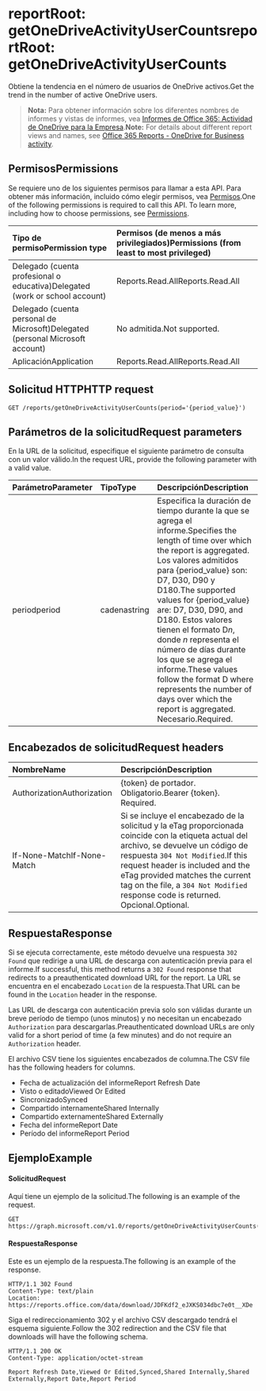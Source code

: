 # <a name="reportroot-getonedriveactivityusercounts"></a><span data-ttu-id="0ddf8-101">reportRoot: getOneDriveActivityUserCounts</span><span class="sxs-lookup"><span data-stu-id="0ddf8-101">reportRoot: getOneDriveActivityUserCounts</span></span>

<span data-ttu-id="0ddf8-102">Obtiene la tendencia en el número de usuarios de OneDrive activos.</span><span class="sxs-lookup"><span data-stu-id="0ddf8-102">Get the trend in the number of active OneDrive users.</span></span>

> <span data-ttu-id="0ddf8-103">**Nota:** Para obtener información sobre los diferentes nombres de informes y vistas de informes, vea [Informes de Office 365: Actividad de OneDrive para la Empresa](https://support.office.com/client/OneDrive-for-Business-user-activity-8bbe4bf8-221b-46d6-99a5-2fb3c8ef9353).</span><span class="sxs-lookup"><span data-stu-id="0ddf8-103">**Note:** For details about different report views and names, see [Office 365 Reports - OneDrive for Business activity](https://support.office.com/client/OneDrive-for-Business-user-activity-8bbe4bf8-221b-46d6-99a5-2fb3c8ef9353).</span></span>

## <a name="permissions"></a><span data-ttu-id="0ddf8-104">Permisos</span><span class="sxs-lookup"><span data-stu-id="0ddf8-104">Permissions</span></span>

<span data-ttu-id="0ddf8-p101">Se requiere uno de los siguientes permisos para llamar a esta API. Para obtener más información, incluido cómo elegir permisos, vea [Permisos](../../../concepts/permissions_reference.md).</span><span class="sxs-lookup"><span data-stu-id="0ddf8-p101">One of the following permissions is required to call this API. To learn more, including how to choose permissions, see [Permissions](../../../concepts/permissions_reference.md).</span></span>

| <span data-ttu-id="0ddf8-107">Tipo de permiso</span><span class="sxs-lookup"><span data-stu-id="0ddf8-107">Permission type</span></span>                        | <span data-ttu-id="0ddf8-108">Permisos (de menos a más privilegiados)</span><span class="sxs-lookup"><span data-stu-id="0ddf8-108">Permissions (from least to most privileged)</span></span> |
| :------------------------------------- | :--------------------------------------- |
| <span data-ttu-id="0ddf8-109">Delegado (cuenta profesional o educativa)</span><span class="sxs-lookup"><span data-stu-id="0ddf8-109">Delegated (work or school account)</span></span>     | <span data-ttu-id="0ddf8-110">Reports.Read.All</span><span class="sxs-lookup"><span data-stu-id="0ddf8-110">Reports.Read.All</span></span>                         |
| <span data-ttu-id="0ddf8-111">Delegado (cuenta personal de Microsoft)</span><span class="sxs-lookup"><span data-stu-id="0ddf8-111">Delegated (personal Microsoft account)</span></span> | <span data-ttu-id="0ddf8-112">No admitida.</span><span class="sxs-lookup"><span data-stu-id="0ddf8-112">Not supported.</span></span>                           |
| <span data-ttu-id="0ddf8-113">Aplicación</span><span class="sxs-lookup"><span data-stu-id="0ddf8-113">Application</span></span>                            | <span data-ttu-id="0ddf8-114">Reports.Read.All</span><span class="sxs-lookup"><span data-stu-id="0ddf8-114">Reports.Read.All</span></span>                         |

## <a name="http-request"></a><span data-ttu-id="0ddf8-115">Solicitud HTTP</span><span class="sxs-lookup"><span data-stu-id="0ddf8-115">HTTP request</span></span>

<!-- { "blockType": "ignored" } --> 

```http
GET /reports/getOneDriveActivityUserCounts(period='{period_value}')
```

## <a name="request-parameters"></a><span data-ttu-id="0ddf8-116">Parámetros de la solicitud</span><span class="sxs-lookup"><span data-stu-id="0ddf8-116">Request parameters</span></span>

<span data-ttu-id="0ddf8-117">En la URL de la solicitud, especifique el siguiente parámetro de consulta con un valor válido.</span><span class="sxs-lookup"><span data-stu-id="0ddf8-117">In the request URL, provide the following parameter with a valid value.</span></span>

| <span data-ttu-id="0ddf8-118">Parámetro</span><span class="sxs-lookup"><span data-stu-id="0ddf8-118">Parameter</span></span> | <span data-ttu-id="0ddf8-119">Tipo</span><span class="sxs-lookup"><span data-stu-id="0ddf8-119">Type</span></span>   | <span data-ttu-id="0ddf8-120">Descripción</span><span class="sxs-lookup"><span data-stu-id="0ddf8-120">Description</span></span>                              |
| :-------- | :----- | :--------------------------------------- |
| <span data-ttu-id="0ddf8-121">period</span><span class="sxs-lookup"><span data-stu-id="0ddf8-121">period</span></span>    | <span data-ttu-id="0ddf8-122">cadena</span><span class="sxs-lookup"><span data-stu-id="0ddf8-122">string</span></span> | <span data-ttu-id="0ddf8-123">Especifica la duración de tiempo durante la que se agrega el informe.</span><span class="sxs-lookup"><span data-stu-id="0ddf8-123">Specifies the length of time over which the report is aggregated.</span></span> <span data-ttu-id="0ddf8-124">Los valores admitidos para {period_value} son: D7, D30, D90 y D180.</span><span class="sxs-lookup"><span data-stu-id="0ddf8-124">The supported values for {period_value} are: D7, D30, D90, and D180.</span></span> <span data-ttu-id="0ddf8-125">Estos valores tienen el formato D*n*, donde *n* representa el número de días durante los que se agrega el informe.</span><span class="sxs-lookup"><span data-stu-id="0ddf8-125">These values follow the format D   where    represents the number of days over which the report is aggregated.</span></span> <span data-ttu-id="0ddf8-126">Necesario.</span><span class="sxs-lookup"><span data-stu-id="0ddf8-126">Required.</span></span> |

## <a name="request-headers"></a><span data-ttu-id="0ddf8-127">Encabezados de solicitud</span><span class="sxs-lookup"><span data-stu-id="0ddf8-127">Request headers</span></span>

| <span data-ttu-id="0ddf8-128">Nombre</span><span class="sxs-lookup"><span data-stu-id="0ddf8-128">Name</span></span>          | <span data-ttu-id="0ddf8-129">Descripción</span><span class="sxs-lookup"><span data-stu-id="0ddf8-129">Description</span></span>                              |
| :------------ | :--------------------------------------- |
| <span data-ttu-id="0ddf8-130">Authorization</span><span class="sxs-lookup"><span data-stu-id="0ddf8-130">Authorization</span></span> | <span data-ttu-id="0ddf8-p103">{token} de portador. Obligatorio.</span><span class="sxs-lookup"><span data-stu-id="0ddf8-p103">Bearer {token}. Required.</span></span>                |
| <span data-ttu-id="0ddf8-133">If-None-Match</span><span class="sxs-lookup"><span data-stu-id="0ddf8-133">If-None-Match</span></span> | <span data-ttu-id="0ddf8-134">Si se incluye el encabezado de la solicitud y la eTag proporcionada coincide con la etiqueta actual del archivo, se devuelve un código de respuesta `304 Not Modified`.</span><span class="sxs-lookup"><span data-stu-id="0ddf8-134">If this request header is included and the eTag provided matches the current tag on the file, a `304 Not Modified` response code is returned.</span></span> <span data-ttu-id="0ddf8-135">Opcional.</span><span class="sxs-lookup"><span data-stu-id="0ddf8-135">Optional.</span></span> |

## <a name="response"></a><span data-ttu-id="0ddf8-136">Respuesta</span><span class="sxs-lookup"><span data-stu-id="0ddf8-136">Response</span></span>

<span data-ttu-id="0ddf8-137">Si se ejecuta correctamente, este método devuelve una respuesta `302 Found` que redirige a una URL de descarga con autenticación previa para el informe.</span><span class="sxs-lookup"><span data-stu-id="0ddf8-137">If successful, this method returns a `302 Found` response that redirects to a preauthenticated download URL for the report.</span></span> <span data-ttu-id="0ddf8-138">La URL se encuentra en el encabezado `Location` de la respuesta.</span><span class="sxs-lookup"><span data-stu-id="0ddf8-138">That URL can be found in the `Location` header in the response.</span></span>

<span data-ttu-id="0ddf8-139">Las URL de descarga con autenticación previa solo son válidas durante un breve período de tiempo (unos minutos) y no necesitan un encabezado `Authorization` para descargarlas.</span><span class="sxs-lookup"><span data-stu-id="0ddf8-139">Preauthenticated download URLs are only valid for a short period of time (a few minutes) and do not require an `Authorization` header.</span></span>

<span data-ttu-id="0ddf8-140">El archivo CSV tiene los siguientes encabezados de columna.</span><span class="sxs-lookup"><span data-stu-id="0ddf8-140">The CSV file has the following headers for columns.</span></span>

- <span data-ttu-id="0ddf8-141">Fecha de actualización del informe</span><span class="sxs-lookup"><span data-stu-id="0ddf8-141">Report Refresh Date</span></span>
- <span data-ttu-id="0ddf8-142">Visto o editado</span><span class="sxs-lookup"><span data-stu-id="0ddf8-142">Viewed Or Edited</span></span>
- <span data-ttu-id="0ddf8-143">Sincronizado</span><span class="sxs-lookup"><span data-stu-id="0ddf8-143">Synced</span></span>
- <span data-ttu-id="0ddf8-144">Compartido internamente</span><span class="sxs-lookup"><span data-stu-id="0ddf8-144">Shared Internally</span></span>
- <span data-ttu-id="0ddf8-145">Compartido externamente</span><span class="sxs-lookup"><span data-stu-id="0ddf8-145">Shared Externally</span></span>
- <span data-ttu-id="0ddf8-146">Fecha del informe</span><span class="sxs-lookup"><span data-stu-id="0ddf8-146">Report Date</span></span>
- <span data-ttu-id="0ddf8-147">Período del informe</span><span class="sxs-lookup"><span data-stu-id="0ddf8-147">Report Period</span></span>

## <a name="example"></a><span data-ttu-id="0ddf8-148">Ejemplo</span><span class="sxs-lookup"><span data-stu-id="0ddf8-148">Example</span></span>

#### <a name="request"></a><span data-ttu-id="0ddf8-149">Solicitud</span><span class="sxs-lookup"><span data-stu-id="0ddf8-149">Request</span></span>

<span data-ttu-id="0ddf8-150">Aquí tiene un ejemplo de la solicitud.</span><span class="sxs-lookup"><span data-stu-id="0ddf8-150">The following is an example of the request.</span></span>

<!-- {
  "blockType": "request",
  "name": "reportroot_getonedriveactivityusercounts"
}-->

```http
GET https://graph.microsoft.com/v1.0/reports/getOneDriveActivityUserCounts(period='D7')
```

#### <a name="response"></a><span data-ttu-id="0ddf8-151">Respuesta</span><span class="sxs-lookup"><span data-stu-id="0ddf8-151">Response</span></span>

<span data-ttu-id="0ddf8-152">Este es un ejemplo de la respuesta.</span><span class="sxs-lookup"><span data-stu-id="0ddf8-152">The following is an example of the response.</span></span>

<!-- { "blockType": "ignored" } --> 

```http
HTTP/1.1 302 Found
Content-Type: text/plain
Location: https://reports.office.com/data/download/JDFKdf2_eJXKS034dbc7e0t__XDe
```

<span data-ttu-id="0ddf8-153">Siga el redireccionamiento 302 y el archivo CSV descargado tendrá el esquema siguiente.</span><span class="sxs-lookup"><span data-stu-id="0ddf8-153">Follow the 302 redirection and the CSV file that downloads will have the following schema.</span></span>

<!-- {
  "blockType": "response",
  "truncated": true,
  "@odata.type": "stream"
} -->

```http
HTTP/1.1 200 OK
Content-Type: application/octet-stream

Report Refresh Date,Viewed Or Edited,Synced,Shared Internally,Shared Externally,Report Date,Report Period
```
